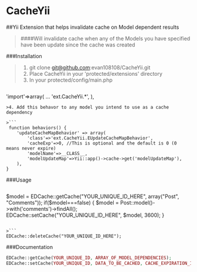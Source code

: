 CacheYii
========

##Yii Extension that helps invalidate cache on Model dependent results
>####Will invalidate cache when any of the Models you have specified have been update since the cache was created

###Installation
>1. git clone git@github.com:evan108108/CacheYii.git
>2. Place CacheYii in your 'protected/extensions' directory
>3. In your protected/config/main.php

>```
'import'=>array(
    ...
    'ext.CacheYii.*',
),
```
>4. Add this behavor to any model you intend to use as a cache dependency 

>```
 function behaviors() {
    'updateCacheMapBehavior' => array(
        'class'=>'ext.CacheYii.EUpdateCacheMapBehavior',
        'cacheExp'=>0, //This is optional and the default is 0 (0 means never expire)
        'modelName'=>__CLASS__,
        'modelUpdateMap'=>Yii::app()->cache->get('modelUpdateMap'),
    ),
}
```

###Usage
>```
$model = EDCache::getCache("YOUR_UNIQUE_ID_HERE", array("Post", "Comments"));
if($model===false)
{
   $model = Post::model()->with('comments')->findAll();
   EDCache::setCache("YOUR_UNIQUE_ID_HERE", $model, 3600);
}
```

>```
EDCache::deleteCache("YOUR_UNIQUE_ID_HERE");
```

###Documentation
``` php
EDCache::getCache(YOUR_UNIQUE_ID, ARRAY_OF_MODEL_DEPENDENCIES);
EDCache::setCache(YOUR_UNIQUE_ID, DATA_TO_BE_CACHED, CACHE_EXPIRATION_IN_SECONDS);
```
